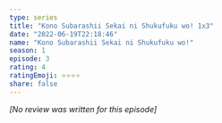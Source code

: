 ```yaml
---
type: series
title: "Kono Subarashii Sekai ni Shukufuku wo! 1x3"
date: "2022-06-19T22:18:46"
name: "Kono Subarashii Sekai ni Shukufuku wo!"
season: 1
episode: 3
rating: 4
ratingEmoji: ⭐️⭐️⭐️⭐️
share: false
---
```


_[No review was written for this episode]_

